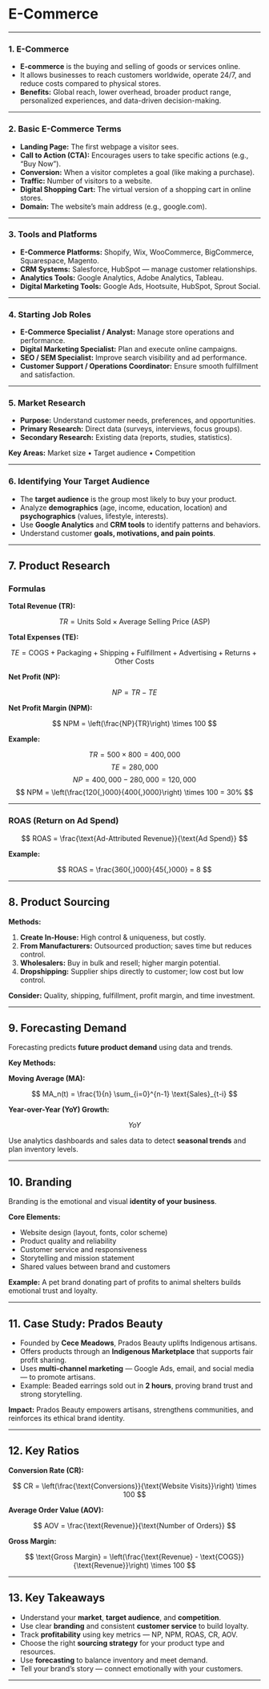 # **E-Commerce**

---

### **1. E-Commerce**

* **E-commerce** is the buying and selling of goods or services online.
* It allows businesses to reach customers worldwide, operate 24/7, and reduce costs compared to physical stores.
* **Benefits:** Global reach, lower overhead, broader product range, personalized experiences, and data-driven decision-making.

---

### **2. Basic E-Commerce Terms**

* **Landing Page:** The first webpage a visitor sees.
* **Call to Action (CTA):** Encourages users to take specific actions (e.g., “Buy Now”).
* **Conversion:** When a visitor completes a goal (like making a purchase).
* **Traffic:** Number of visitors to a website.
* **Digital Shopping Cart:** The virtual version of a shopping cart in online stores.
* **Domain:** The website’s main address (e.g., google.com).

---

### **3. Tools and Platforms**

* **E-Commerce Platforms:** Shopify, Wix, WooCommerce, BigCommerce, Squarespace, Magento.
* **CRM Systems:** Salesforce, HubSpot — manage customer relationships.
* **Analytics Tools:** Google Analytics, Adobe Analytics, Tableau.
* **Digital Marketing Tools:** Google Ads, Hootsuite, HubSpot, Sprout Social.

---

### **4. Starting Job Roles**

* **E-Commerce Specialist / Analyst:** Manage store operations and performance.
* **Digital Marketing Specialist:** Plan and execute online campaigns.
* **SEO / SEM Specialist:** Improve search visibility and ad performance.
* **Customer Support / Operations Coordinator:** Ensure smooth fulfillment and satisfaction.

---

### **5. Market Research**

* **Purpose:** Understand customer needs, preferences, and opportunities.
* **Primary Research:** Direct data (surveys, interviews, focus groups).
* **Secondary Research:** Existing data (reports, studies, statistics).

**Key Areas:**
Market size • Target audience • Competition

---

### **6. Identifying Your Target Audience**

* The **target audience** is the group most likely to buy your product.
* Analyze **demographics** (age, income, education, location) and **psychographics** (values, lifestyle, interests).
* Use **Google Analytics** and **CRM tools** to identify patterns and behaviors.
* Understand customer **goals, motivations, and pain points**.

---

## **7. Product Research**

### **Formulas**

**Total Revenue (TR):**

$$
TR = \text{Units Sold} \times \text{Average Selling Price (ASP)}
$$

**Total Expenses (TE):**

$$
TE = \text{COGS} + \text{Packaging} + \text{Shipping} + \text{Fulfillment} + \text{Advertising} + \text{Returns} + \text{Other Costs}
$$

**Net Profit (NP):**

$$
NP = TR - TE
$$

**Net Profit Margin (NPM):**

$$
NPM = \left(\frac{NP}{TR}\right) \times 100
$$

**Example:**

$$
TR = 500 \times 800 = 400{,}000
$$
$$
TE = 280{,}000
$$
$$
NP = 400{,}000 - 280{,}000 = 120{,}000
$$
$$
NPM = \left(\frac{120{,}000}{400{,}000}\right) \times 100 = 30%
$$

---

### **ROAS (Return on Ad Spend)**

$$
ROAS = \frac{\text{Ad-Attributed Revenue}}{\text{Ad Spend}}
$$

**Example:**

$$
ROAS = \frac{360{,}000}{45{,}000} = 8
$$

---

## **8. Product Sourcing**

**Methods:**

1. **Create In-House:** High control & uniqueness, but costly.
2. **From Manufacturers:** Outsourced production; saves time but reduces control.
3. **Wholesalers:** Buy in bulk and resell; higher margin potential.
4. **Dropshipping:** Supplier ships directly to customer; low cost but low control.

**Consider:** Quality, shipping, fulfillment, profit margin, and time investment.

---

## **9. Forecasting Demand**

Forecasting predicts **future product demand** using data and trends.

**Key Methods:**

**Moving Average (MA):**

$$
MA_n(t) = \frac{1}{n} \sum_{i=0}^{n-1} \text{Sales}_{t-i}
$$

**Year-over-Year (YoY) Growth:**

$$
YoY% = \left(\frac{\text{Sales}*{\text{This Year}} - \text{Sales}*{\text{Last Year}}}{\text{Sales}_{\text{Last Year}}}\right) \times 100
$$

Use analytics dashboards and sales data to detect **seasonal trends** and plan inventory levels.

---

## **10. Branding**

Branding is the emotional and visual **identity of your business**.

**Core Elements:**

* Website design (layout, fonts, color scheme)
* Product quality and reliability
* Customer service and responsiveness
* Storytelling and mission statement
* Shared values between brand and customers

**Example:**
A pet brand donating part of profits to animal shelters builds emotional trust and loyalty.

---

## **11. Case Study: Prados Beauty**

* Founded by **Cece Meadows**, Prados Beauty uplifts Indigenous artisans.
* Offers products through an **Indigenous Marketplace** that supports fair profit sharing.
* Uses **multi-channel marketing** — Google Ads, email, and social media — to promote artisans.
* Example: Beaded earrings sold out in **2 hours**, proving brand trust and strong storytelling.

**Impact:**
Prados Beauty empowers artisans, strengthens communities, and reinforces its ethical brand identity.

---

## **12. Key Ratios**

**Conversion Rate (CR):**

$$
CR = \left(\frac{\text{Conversions}}{\text{Website Visits}}\right) \times 100
$$

**Average Order Value (AOV):**

$$
AOV = \frac{\text{Revenue}}{\text{Number of Orders}}
$$

**Gross Margin:**

$$
\text{Gross Margin} = \left(\frac{\text{Revenue} - \text{COGS}}{\text{Revenue}}\right) \times 100
$$

---

## **13. Key Takeaways**

* Understand your **market**, **target audience**, and **competition**.
* Use clear **branding** and consistent **customer service** to build loyalty.
* Track **profitability** using key metrics — NP, NPM, ROAS, CR, AOV.
* Choose the right **sourcing strategy** for your product type and resources.
* Use **forecasting** to balance inventory and meet demand.
* Tell your brand’s story — connect emotionally with your customers.

---

